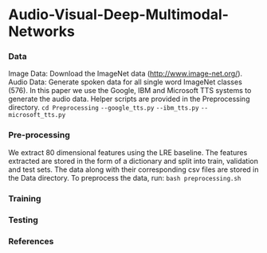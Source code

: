 # Audio-Visual-Deep-Multimodal-Networks


### Data

Image Data: Download the ImageNet data (http://www.image-net.org/). </br>
Audio Data: Generate spoken data for all single word ImageNet classes (576). In this paper we use the Google, IBM and Microsoft TTS systems to generate the audio data. Helper scripts are provided in the Preprocessing directory.
```cd Preprocessing```
``` --google_tts.py ```
``` --ibm_tts.py ```
``` --microsoft_tts.py ```

### Pre-processing

We extract 80 dimensional features using the LRE baseline. The features extracted are stored in the form of a dictionary and split into train, validation and test sets. The data along with their corresponding csv files are stored in the Data directory.
To preprocess the data, run:
```bash preprocessing.sh```


### Training


### Testing

### References
